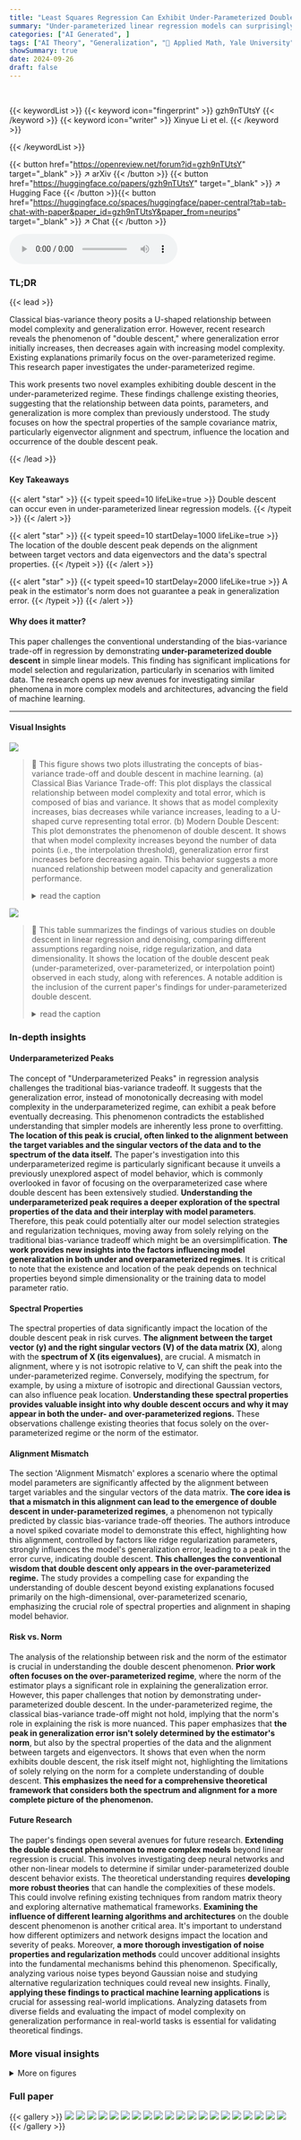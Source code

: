 ```yaml
---
title: "Least Squares Regression Can Exhibit Under-Parameterized Double Descent"
summary: "Under-parameterized linear regression models can surprisingly exhibit double descent, contradicting traditional bias-variance assumptions."
categories: ["AI Generated", ]
tags: ["AI Theory", "Generalization", "🏢 Applied Math, Yale University",]
showSummary: true
date: 2024-09-26
draft: false
---
```


<br>

{{< keywordList >}}
{{< keyword icon="fingerprint" >}} gzh9nTUtsY {{< /keyword >}}
{{< keyword icon="writer" >}} Xinyue Li et el. {{< /keyword >}}
 
{{< /keywordList >}}

{{< button href="https://openreview.net/forum?id=gzh9nTUtsY" target="_blank" >}}
↗ arXiv
{{< /button >}}
{{< button href="https://huggingface.co/papers/gzh9nTUtsY" target="_blank" >}}
↗ Hugging Face
{{< /button >}}{{< button href="https://huggingface.co/spaces/huggingface/paper-central?tab=tab-chat-with-paper&paper_id=gzh9nTUtsY&paper_from=neurips" target="_blank" >}}
↗ Chat
{{< /button >}}




<audio controls>
    <source src="https://ai-paper-reviewer.com/gzh9nTUtsY/podcast.wav" type="audio/wav">
    Your browser does not support the audio element.
</audio>


### TL;DR


{{< lead >}}

Classical bias-variance theory posits a U-shaped relationship between model complexity and generalization error. However, recent research reveals the phenomenon of "double descent," where generalization error initially increases, then decreases again with increasing model complexity.  Existing explanations primarily focus on the over-parameterized regime. This research paper investigates the under-parameterized regime.

This work presents two novel examples exhibiting double descent in the under-parameterized regime. These findings challenge existing theories, suggesting that the relationship between data points, parameters, and generalization is more complex than previously understood. The study focuses on how the spectral properties of the sample covariance matrix, particularly eigenvector alignment and spectrum, influence the location and occurrence of the double descent peak.

{{< /lead >}}


#### Key Takeaways

{{< alert "star" >}}
{{< typeit speed=10 lifeLike=true >}} Double descent can occur even in under-parameterized linear regression models. {{< /typeit >}}
{{< /alert >}}

{{< alert "star" >}}
{{< typeit speed=10 startDelay=1000 lifeLike=true >}} The location of the double descent peak depends on the alignment between target vectors and data eigenvectors and the data's spectral properties. {{< /typeit >}}
{{< /alert >}}

{{< alert "star" >}}
{{< typeit speed=10 startDelay=2000 lifeLike=true >}} A peak in the estimator's norm does not guarantee a peak in generalization error. {{< /typeit >}}
{{< /alert >}}

#### Why does it matter?
This paper challenges the conventional understanding of the bias-variance trade-off in regression by demonstrating **under-parameterized double descent** in simple linear models. This finding has significant implications for model selection and regularization, particularly in scenarios with limited data. The research opens up new avenues for investigating similar phenomena in more complex models and architectures, advancing the field of machine learning.

------
#### Visual Insights



![](https://ai-paper-reviewer.com/gzh9nTUtsY/figures_0_1.jpg)

> 🔼 This figure shows two plots illustrating the concepts of bias-variance trade-off and double descent in machine learning. (a) Classical Bias Variance Trade-off: This plot displays the classical relationship between model complexity and total error, which is composed of bias and variance. It shows that as model complexity increases, bias decreases while variance increases, leading to a U-shaped curve representing total error. (b) Modern Double Descent:  This plot demonstrates the phenomenon of double descent. It shows that when model complexity increases beyond the number of data points (i.e., the interpolation threshold), generalization error first increases before decreasing again. This behavior suggests a more nuanced relationship between model capacity and generalization performance.
> <details>
> <summary>read the caption</summary>
> Figure 1: Bias-variance trade-off and double descent.
> </details>





![](https://ai-paper-reviewer.com/gzh9nTUtsY/tables_2_1.jpg)

> 🔼 This table summarizes the findings of various studies on double descent in linear regression and denoising, comparing different assumptions regarding noise, ridge regularization, and data dimensionality. It shows the location of the double descent peak (under-parameterized, over-parameterized, or interpolation point) observed in each study, along with references.  A notable addition is the inclusion of the current paper's findings for under-parameterized double descent. 
> <details>
> <summary>read the caption</summary>
> Table 1: Table showing various assumptions on the data and the location of the double descent peak for linear regression and denoising. We only present a subset of references for each problem setting. For the low rank setting in this paper, see Appendix F.
> </details>





### In-depth insights


#### Underparameterized Peaks
The concept of "Underparameterized Peaks" in regression analysis challenges the traditional bias-variance tradeoff.  It suggests that the generalization error, instead of monotonically decreasing with model complexity in the underparameterized regime, can exhibit a peak before eventually decreasing. This phenomenon contradicts the established understanding that simpler models are inherently less prone to overfitting. **The location of this peak is crucial, often linked to the alignment between the target variables and the singular vectors of the data and to the spectrum of the data itself.**  The paper's investigation into this underparameterized regime is particularly significant because it unveils a previously unexplored aspect of model behavior, which is commonly overlooked in favor of focusing on the overparameterized case where double descent has been extensively studied.  **Understanding the underparameterized peak requires a deeper exploration of the spectral properties of the data and their interplay with model parameters**.  Therefore, this peak could potentially alter our model selection strategies and regularization techniques, moving away from solely relying on the traditional bias-variance tradeoff which might be an oversimplification.  **The work provides new insights into the factors influencing model generalization in both under and overparameterized regimes**. It is critical to note that the existence and location of the peak depends on technical properties beyond simple dimensionality or the training data to model parameter ratio. 

#### Spectral Properties
The spectral properties of data significantly impact the location of the double descent peak in risk curves.  **The alignment between the target vector (y) and the right singular vectors (V) of the data matrix (X)**, along with the **spectrum of X (its eigenvalues)**, are crucial.  A mismatch in alignment, where y is not isotropic relative to V, can shift the peak into the under-parameterized regime. Conversely, modifying the spectrum, for example, by using a mixture of isotropic and directional Gaussian vectors, can also influence peak location.  **Understanding these spectral properties provides valuable insight into why double descent occurs and why it may appear in both the under- and over-parameterized regions.** These observations challenge existing theories that focus solely on the over-parameterized regime or the norm of the estimator.

#### Alignment Mismatch
The section 'Alignment Mismatch' explores a scenario where the optimal model parameters are significantly affected by the alignment between target variables and the singular vectors of the data matrix.  **The core idea is that a mismatch in this alignment can lead to the emergence of double descent in under-parameterized regimes**, a phenomenon not typically predicted by classic bias-variance trade-off theories. The authors introduce a novel spiked covariate model to demonstrate this effect, highlighting how this alignment, controlled by factors like ridge regularization parameters, strongly influences the model's generalization error, leading to a peak in the error curve, indicating double descent.  **This challenges the conventional wisdom that double descent only appears in the over-parameterized regime.** The study provides a compelling case for expanding the understanding of double descent beyond existing explanations focused primarily on the high-dimensional, over-parameterized scenario, emphasizing the crucial role of spectral properties and alignment in shaping model behavior.

#### Risk vs. Norm
The analysis of the relationship between risk and the norm of the estimator is crucial in understanding the double descent phenomenon.  **Prior work often focuses on the over-parameterized regime**, where the norm of the estimator plays a significant role in explaining the generalization error. However, this paper challenges that notion by demonstrating under-parameterized double descent. In the under-parameterized regime, the classical bias-variance trade-off might not hold, implying that the norm's role in explaining the risk is more nuanced. This paper emphasizes that **the peak in generalization error isn't solely determined by the estimator's norm**, but also by the spectral properties of the data and the alignment between targets and eigenvectors. It shows that even when the norm exhibits double descent, the risk itself might not, highlighting the limitations of solely relying on the norm for a complete understanding of double descent. **This emphasizes the need for a comprehensive theoretical framework that considers both the spectrum and alignment for a more complete picture of the phenomenon.**

#### Future Research
The paper's findings open several avenues for future research.  **Extending the double descent phenomenon to more complex models** beyond linear regression is crucial. This involves investigating deep neural networks and other non-linear models to determine if similar under-parameterized double descent behavior exists.  The theoretical understanding requires **developing more robust theories** that can handle the complexities of these models. This could involve refining existing techniques from random matrix theory and exploring alternative mathematical frameworks.  **Examining the influence of different learning algorithms and architectures** on the double descent phenomenon is another critical area. It's important to understand how different optimizers and network designs impact the location and severity of peaks.  Moreover, **a more thorough investigation of noise properties and regularization methods** could uncover additional insights into the fundamental mechanisms behind this phenomenon. Specifically, analyzing various noise types beyond Gaussian noise and studying alternative regularization techniques could reveal new insights.  Finally, **applying these findings to practical machine learning applications** is crucial for assessing real-world implications.  Analyzing datasets from diverse fields and evaluating the impact of model complexity on generalization performance in real-world tasks is essential for validating theoretical findings.


### More visual insights

<details>
<summary>More on figures
</summary>


![](https://ai-paper-reviewer.com/gzh9nTUtsY/figures_5_1.jpg)

> 🔼 This figure compares theoretical and empirical values of generalization error in the under-parameterized regime.  The theoretical values come from Theorem 1 in the paper, while the empirical values are obtained through experiments. The figure demonstrates the under-parameterized double descent phenomenon, showing that the generalization error is non-monotonic and exhibits a peak in the under-parameterized region for the data scaling regime. This peak's location is a function of the regularization parameter, µ. The experiments used 1000 data points and dimensions and ran at least 100 trials for each empirical data point.
> <details>
> <summary>read the caption</summary>
> Figure 2: Figure showing the theoretical risk curve from Theorem 1 and empirical values in the data scaling regime for different values of μ [(L) μ = 0.1, (C) μ = 1, (R) μ = 2]. Here σtrn = √n, σtst = √ntst, d = 1000, Ntst = 1000. For each empirical point, we ran at least 100 trials. More details can be found in Appendix G.
> </details>



![](https://ai-paper-reviewer.com/gzh9nTUtsY/figures_6_1.jpg)

> 🔼 This figure compares theoretical and empirical results for the generalization error (risk) in the data scaling regime for three different values of the ridge regularization parameter μ (0.1, 1, and 2).  The theoretical curve is derived from Theorem 1 in the paper. The empirical values are obtained from simulations, averaging at least 100 trials for each data point.  The plot demonstrates the occurrence of under-parameterized double descent in the risk curve, meaning the risk initially increases then decreases as the ratio of the dimension (d) to the number of training points (n) changes. The Appendix G provides further details on the experimental setup.
> <details>
> <summary>read the caption</summary>
> Figure 2: Figure showing the theoretical risk curve from Theorem 1 and empirical values in the data scaling regime for different values of μ [(L) μ = 0.1, (C) μ = 1, (R) μ = 2]. Here σtrn = √n, σtst = √ntst, d = 1000, Ntst = 1000. For each empirical point, we ran at least 100 trials. More details can be found in Appendix G.
> </details>



![](https://ai-paper-reviewer.com/gzh9nTUtsY/figures_7_1.jpg)

> 🔼 This figure compares the theoretical risk curve derived from Theorem 1 with empirical results obtained through experiments. The data scaling regime is used, meaning the number of data points (n) is varied while keeping the dimensionality (d) constant.  Three subfigures show the results for different values of the regularization parameter μ (0.1, 1, and 2). Each point represents the average of at least 100 experimental trials.  The figure visually demonstrates the under-parameterized double descent phenomenon discussed in the paper, showing that for particular settings, the generalization error exhibits a U-shape behavior in the under-parameterized regime (d/n < 1). Appendix G provides more detail on the experimental setup.
> <details>
> <summary>read the caption</summary>
> Figure 2: Figure showing the theoretical risk curve from Theorem 1 and empirical values in the data scaling regime for different values of μ [(L) μ = 0.1, (C) μ = 1, (R) μ = 2]. Here σtrn = √n, σtst = √ntst, d = 1000, Ntst = 1000. For each empirical point, we ran at least 100 trials. More details can be found in Appendix G.
> </details>



![](https://ai-paper-reviewer.com/gzh9nTUtsY/figures_7_2.jpg)

> 🔼 This figure compares the theoretical risk curve derived from Theorem 1 with empirical results obtained through simulations. Three different values of the regularization parameter μ (0.1, 1, and 2) are considered, showcasing how the peak in the risk curve changes its position in the under-parameterized regime. The data scaling regime is used (fixing d and varying n), and at least 100 trials are performed for each data point.  Appendix G provides further details on the experimental setup.
> <details>
> <summary>read the caption</summary>
> Figure 2: Figure showing the theoretical risk curve from Theorem 1 and empirical values in the data scaling regime for different values of μ [(L) μ = 0.1, (C) μ = 1, (R) μ = 2]. Here σtrn = √n, σtst = √ntst, d = 1000, Ntst = 1000. For each empirical point, we ran at least 100 trials. More details can be found in Appendix G.
> </details>



![](https://ai-paper-reviewer.com/gzh9nTUtsY/figures_8_1.jpg)

> 🔼 This figure compares the theoretical risk curve predicted by Theorem 1 with empirical results obtained through simulations.  The data scaling regime is used, meaning the dimension (d) is fixed at 1000, while the number of training data points (n) is varied, resulting in different aspect ratios (c = d/n). Three different values of the regularization parameter μ (0.1, 1, and 2) are shown.  For each value of c, at least 100 trials were run to obtain the empirical data points, and error bars are included to give a sense of the variability.
> <details>
> <summary>read the caption</summary>
> Figure 2: Figure showing the theoretical risk curve from Theorem 1 and empirical values in the data scaling regime for different values of μ [(L) μ = 0.1, (C) μ = 1, (R) μ = 2]. Here σtrn = √n, σtst = √ntst, d = 1000, Ntst = 1000. For each empirical point, we ran at least 100 trials. More details can be found in Appendix G.
> </details>



![](https://ai-paper-reviewer.com/gzh9nTUtsY/figures_8_2.jpg)

> 🔼 This figure compares the theoretical risk curve derived from Theorem 1 with empirical results obtained through simulations.  The plots show the generalization error (risk) as a function of the aspect ratio (c = d/Ntrn), which represents the ratio of data dimension to the number of training data points.  Three different values of the regularization parameter (μ) are presented, demonstrating how the shape of the curve changes with the strength of regularization. The data scaling regime, where the dimension (d) is fixed while the number of training samples (n) is varied, is used. Empirical data points are averages of at least 100 simulation runs, providing confidence in the observed patterns.
> <details>
> <summary>read the caption</summary>
> Figure 2: Figure showing the theoretical risk curve from Theorem 1 and empirical values in the data scaling regime for different values of μ [(L) μ = 0.1, (C) μ = 1, (R) μ = 2]. Here σtrn = √n, σtst = √ntst, d = 1000, Ntst = 1000. For each empirical point, we ran at least 100 trials. More details can be found in Appendix G.
> </details>



![](https://ai-paper-reviewer.com/gzh9nTUtsY/figures_13_1.jpg)

> 🔼 This figure compares the theoretical risk curve derived from Theorem 1 with empirical results obtained through simulations. The data scaling regime is used, where the number of data points n is varied while keeping the dimension d fixed. Three different values of the regularization parameter μ (0.1, 1, and 2) are considered to illustrate the effect of μ on the risk curve. For each μ value, multiple trials (at least 100) were conducted to generate empirical risk values. The consistency between the theoretical curve and the empirical data points suggests the validity of the proposed theoretical analysis. Appendix G provides further details about the experimental setup.
> <details>
> <summary>read the caption</summary>
> Figure 2: Figure showing the theoretical risk curve from Theorem 1 and empirical values in the data scaling regime for different values of μ [(L) μ = 0.1, (C) μ = 1, (R) μ = 2]. Here σtrn = √n, σtst = √ntst, d = 1000, Ntst = 1000. For each empirical point, we ran at least 100 trials. More details can be found in Appendix G.
> </details>



![](https://ai-paper-reviewer.com/gzh9nTUtsY/figures_14_1.jpg)

> 🔼 The figure compares theoretical and empirical risk curves for different values of the regularization parameter μ in a linear regression model. The data scaling regime is used, with the dimension of the problem fixed at 1000 and the number of training points varied.  The plots show that the theoretical risk curve accurately predicts the behavior of the empirical risk curves, demonstrating the existence of double descent in the underparameterized regime at c = 1/(1+μ²).
> <details>
> <summary>read the caption</summary>
> Figure 2: Figure showing the theoretical risk curve from Theorem 1 and empirical values in the data scaling regime for different values of μ [(L) μ = 0.1, (C) μ = 1, (R) μ = 2]. Here σtrn = √n, σtst = √ntst, d = 1000, Ntst = 1000. For each empirical point, we ran at least 100 trials. More details can be found in Appendix G.
> </details>



![](https://ai-paper-reviewer.com/gzh9nTUtsY/figures_15_1.jpg)

> 🔼 This figure compares the theoretical risk curve derived from Theorem 1 with empirical results obtained through simulations.  Three subfigures show the results for different values of the regularization parameter μ (0.1, 1, and 2). The data scaling regime is used, where the number of data points (n) is varied while keeping the dimensionality (d) fixed. The consistency between theoretical and empirical results verifies the presence of double descent in the under-parameterized regime.
> <details>
> <summary>read the caption</summary>
> Figure 2: Figure showing the theoretical risk curve from Theorem 1 and empirical values in the data scaling regime for different values of μ [(L) μ = 0.1, (C) μ = 1, (R) μ = 2]. Here σtrn = √n, σtst = √ntst, d = 1000, Ntst = 1000. For each empirical point, we ran at least 100 trials. More details can be found in Appendix G.
> </details>



![](https://ai-paper-reviewer.com/gzh9nTUtsY/figures_16_1.jpg)

> 🔼 The figure shows the theoretical and empirical risk curves for three different values of the regularization parameter μ (0.1, 1, and 2). The theoretical curves are generated using Theorem 1 from the paper, and the empirical curves are obtained through simulations.  The x-axis represents the aspect ratio c (dimensionality/number of data points), and the y-axis shows the generalization error. The plot demonstrates that the theoretical and empirical results align closely and show a peak in the under-parameterized regime (c<1).  Appendix G contains further details on the experimental setup.
> <details>
> <summary>read the caption</summary>
> Figure 2: Figure showing the theoretical risk curve from Theorem 1 and empirical values in the data scaling regime for different values of μ [(L) μ = 0.1, (C) μ = 1, (R) μ = 2]. Here σtrn = √n, σtst = √ntst, d = 1000, Ntst = 1000. For each empirical point, we ran at least 100 trials. More details can be found in Appendix G.
> </details>



![](https://ai-paper-reviewer.com/gzh9nTUtsY/figures_16_2.jpg)

> 🔼 This figure compares the theoretical risk curve derived from Theorem 1 with empirical results obtained through simulations.  The three subplots represent different values of the regularization parameter μ (0.1, 1, and 2).  Each subplot shows the generalization error (risk) as a function of the aspect ratio (c = d/Ntrn), where d is the dimension and Ntrn is the number of training data points.  The data scaling regime is used where d is fixed, and Ntrn is varied. The empirical data points are averages from at least 100 trials each, and more details are available in Appendix G of the paper.
> <details>
> <summary>read the caption</summary>
> Figure 2: Figure showing the theoretical risk curve from Theorem 1 and empirical values in the data scaling regime for different values of μ [(L) μ = 0.1, (C) μ = 1, (R) μ = 2]. Here σtrn = √n, σtst = √ntst, d = 1000, Ntst = 1000. For each empirical point, we ran at least 100 trials. More details can be found in Appendix G.
> </details>



![](https://ai-paper-reviewer.com/gzh9nTUtsY/figures_17_1.jpg)

> 🔼 This figure compares the theoretical risk curve derived from Theorem 1 with empirical results obtained through simulations. The data scaling regime is used, where the dimension d is fixed at 1000, and the number of training data points n varies.  Three different values of the regularization parameter μ (0.1, 1, and 2) are shown, illustrating the impact of regularization strength on the double descent phenomenon.  The empirical results are averages over at least 100 trials for each point, demonstrating agreement with the theoretical predictions.
> <details>
> <summary>read the caption</summary>
> Figure 2: Figure showing the theoretical risk curve from Theorem 1 and empirical values in the data scaling regime for different values of μ [(L) μ = 0.1, (C) μ = 1, (R) μ = 2]. Here σtrn = √n, σtst = √ntst, d = 1000, Ntst = 1000. For each empirical point, we ran at least 100 trials. More details can be found in Appendix G.
> </details>



![](https://ai-paper-reviewer.com/gzh9nTUtsY/figures_17_2.jpg)

> 🔼 This figure compares theoretical and empirical risk curves for the first example (alignment mismatch) in the under-parameterized regime.  Three subplots show results for different values of the regularization parameter μ (0.1, 1, and 2). The data scaling regime is used (d is fixed, n varies), σtrn = √n, σtst = √ntst, d = 1000, Ntst = 1000.  Each empirical data point is the average of at least 100 trials. The figure visually confirms Theorem 1's prediction of a local maximum in the under-parameterized regime.
> <details>
> <summary>read the caption</summary>
> Figure 2: Figure showing the theoretical risk curve from Theorem 1 and empirical values in the data scaling regime for different values of μ [(L) μ = 0.1, (C) μ = 1, (R) μ = 2]. Here σtrn = √n, σtst = √ntst, d = 1000, Ntst = 1000. For each empirical point, we ran at least 100 trials. More details can be found in Appendix G.
> </details>



![](https://ai-paper-reviewer.com/gzh9nTUtsY/figures_17_3.jpg)

> 🔼 This figure displays the generalization error versus the training noise standard deviation (σtrn) for two different aspect ratios (c = 0.5 and c = 2) and regularization strengths (μ = 1 and μ = 0.1). The left two subfigures show that there exists an optimal value of σtrn that minimizes the generalization error. The right two subfigures then show the risk when this optimal value of σtrn is used for the data scaling and parameter scaling regimes. These plots show that the optimal value of σtrn is not sufficient to remove double descent.
> <details>
> <summary>read the caption</summary>
> Figure 11: The first two figures show the  σtrn versus risk curve for c = 0.5, μ = 1 and c = 2, μ = 0.1 with d = 1000. The second two figures show the risk when training using the optimal σtrn for the data scaling and parameter scaling regimes.
> </details>



![](https://ai-paper-reviewer.com/gzh9nTUtsY/figures_18_1.jpg)

> 🔼 This figure compares the theoretical risk curve derived from Theorem 1 with empirical results obtained through simulations. Three subfigures are presented, each corresponding to a different value of the regularization parameter μ (0.1, 1, and 2). The data scaling regime is used, where the number of data points (n) is varied while keeping the dimensionality (d) constant at 1000.  Each empirical data point in the plots is an average of at least 100 simulation trials. Appendix G provides further details about the experimental setup.
> <details>
> <summary>read the caption</summary>
> Figure 2: Figure showing the theoretical risk curve from Theorem 1 and empirical values in the data scaling regime for different values of μ [(L) μ = 0.1, (C) μ = 1, (R) μ = 2]. Here σtrn = √n, σtst = √ntst, d = 1000, Ntst = 1000. For each empirical point, we ran at least 100 trials. More details can be found in Appendix G.
> </details>



![](https://ai-paper-reviewer.com/gzh9nTUtsY/figures_18_2.jpg)

> 🔼 This figure compares the theoretical risk curve derived from Theorem 1 with empirical results from simulations for three different values of the regularization parameter μ (0.1, 1, and 2).  The data scaling regime is used (n varies, d is fixed), and for each empirical point at least 100 trials were run.  The plots show that the theoretical curve accurately captures the double descent phenomenon in the under-parameterized regime.
> <details>
> <summary>read the caption</summary>
> Figure 2: Figure showing the theoretical risk curve from Theorem 1 and empirical values in the data scaling regime for different values of μ [(L) μ = 0.1, (C) μ = 1, (R) μ = 2]. Here σtrn = √n, σtst = √ntst, d = 1000, Ntst = 1000. For each empirical point, we ran at least 100 trials. More details can be found in Appendix G.
> </details>



</details>






### Full paper

{{< gallery >}}
<img src="https://ai-paper-reviewer.com/gzh9nTUtsY/1.png" class="grid-w50 md:grid-w33 xl:grid-w25" />
<img src="https://ai-paper-reviewer.com/gzh9nTUtsY/2.png" class="grid-w50 md:grid-w33 xl:grid-w25" />
<img src="https://ai-paper-reviewer.com/gzh9nTUtsY/3.png" class="grid-w50 md:grid-w33 xl:grid-w25" />
<img src="https://ai-paper-reviewer.com/gzh9nTUtsY/4.png" class="grid-w50 md:grid-w33 xl:grid-w25" />
<img src="https://ai-paper-reviewer.com/gzh9nTUtsY/5.png" class="grid-w50 md:grid-w33 xl:grid-w25" />
<img src="https://ai-paper-reviewer.com/gzh9nTUtsY/6.png" class="grid-w50 md:grid-w33 xl:grid-w25" />
<img src="https://ai-paper-reviewer.com/gzh9nTUtsY/7.png" class="grid-w50 md:grid-w33 xl:grid-w25" />
<img src="https://ai-paper-reviewer.com/gzh9nTUtsY/8.png" class="grid-w50 md:grid-w33 xl:grid-w25" />
<img src="https://ai-paper-reviewer.com/gzh9nTUtsY/9.png" class="grid-w50 md:grid-w33 xl:grid-w25" />
<img src="https://ai-paper-reviewer.com/gzh9nTUtsY/10.png" class="grid-w50 md:grid-w33 xl:grid-w25" />
<img src="https://ai-paper-reviewer.com/gzh9nTUtsY/11.png" class="grid-w50 md:grid-w33 xl:grid-w25" />
<img src="https://ai-paper-reviewer.com/gzh9nTUtsY/12.png" class="grid-w50 md:grid-w33 xl:grid-w25" />
<img src="https://ai-paper-reviewer.com/gzh9nTUtsY/13.png" class="grid-w50 md:grid-w33 xl:grid-w25" />
<img src="https://ai-paper-reviewer.com/gzh9nTUtsY/14.png" class="grid-w50 md:grid-w33 xl:grid-w25" />
<img src="https://ai-paper-reviewer.com/gzh9nTUtsY/15.png" class="grid-w50 md:grid-w33 xl:grid-w25" />
<img src="https://ai-paper-reviewer.com/gzh9nTUtsY/16.png" class="grid-w50 md:grid-w33 xl:grid-w25" />
<img src="https://ai-paper-reviewer.com/gzh9nTUtsY/17.png" class="grid-w50 md:grid-w33 xl:grid-w25" />
<img src="https://ai-paper-reviewer.com/gzh9nTUtsY/18.png" class="grid-w50 md:grid-w33 xl:grid-w25" />
<img src="https://ai-paper-reviewer.com/gzh9nTUtsY/19.png" class="grid-w50 md:grid-w33 xl:grid-w25" />
<img src="https://ai-paper-reviewer.com/gzh9nTUtsY/20.png" class="grid-w50 md:grid-w33 xl:grid-w25" />
{{< /gallery >}}